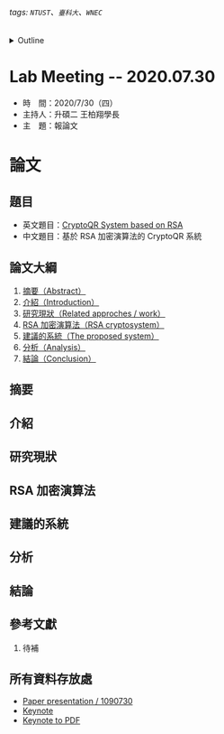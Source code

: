 ###### tags: `NTUST`、`臺科大`、`WNEC`
<details>
<summary>Outline</summary>

- [Lab Meeting -- 2020.07.30](#lab-meeting----20200730)
- [論文](#論文)
  - [題目](#題目)
  - [論文大綱](#論文大綱)
  - [摘要](#摘要)
  - [介紹](#介紹)
  - [研究現狀](#研究現狀)
  - [RSA 加密演算法](#rsa-加密演算法)
  - [建議的系統](#建議的系統)
  - [分析](#分析)
  - [結論](#結論)
  - [參考文獻](#參考文獻)
  - [所有資料存放處](#所有資料存放處)
</details>

# Lab Meeting -- 2020.07.30
- 時　間：2020/7/30（四）
- 主持人：升碩二 王柏翔學長
- 主　題：報論文

# 論文
## 題目
- 英文題目：[CryptoQR System based on RSA]()
- 中文題目：基於 RSA 加密演算法的 CryptoQR 系統

## 論文大綱
1. [摘要（Abstract）]()
2. [介紹（Introduction）]()
3. [研究現狀（Related approches / work）]()
4. [RSA 加密演算法（RSA cryptosystem）]()
5. [建議的系統（The proposed system）]()
6. [分析（Analysis）]()
7. [結論（Conclusion）]()


## 摘要

## 介紹

## 研究現狀

## RSA 加密演算法

## 建議的系統

## 分析

## 結論


## 參考文獻
1. 待補

## 所有資料存放處
- [Paper presentation / 1090730]()
- [Keynote]()
- [Keynote to PDF]()